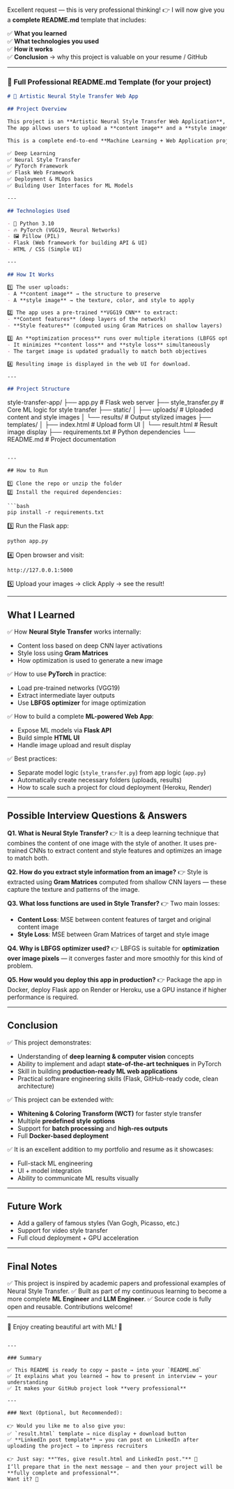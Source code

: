 Excellent request — this is very professional thinking!
👉 I will now give you a **complete README.md** template that includes:

✅ **What you learned**                                                                                                                                                                                         
✅ **What technologies you used**                                                                                                                                                                                
✅ **How it works**                                                                                                                                                                                           
✅ **Conclusion** → why this project is valuable on your resume / GitHub

---

### 🚀 Full Professional README.md Template (for your project)

```markdown
# 🎨 Artistic Neural Style Transfer Web App

## Project Overview

This project is an **Artistic Neural Style Transfer Web Application**, built using a **pre-trained VGG19 Convolutional Neural Network (CNN)**.  
The app allows users to upload a **content image** and a **style image**, and then produces a new image that retains the content of the first image but adopts the artistic style of the second image.

This is a complete end-to-end **Machine Learning + Web Application project**, which I built to strengthen my knowledge of:

✅ Deep Learning  
✅ Neural Style Transfer  
✅ PyTorch Framework  
✅ Flask Web Framework  
✅ Deployment & MLOps basics  
✅ Building User Interfaces for ML Models  

---

## Technologies Used

- 🐍 Python 3.10  
- 🔥 PyTorch (VGG19, Neural Networks)  
- 🖼️ Pillow (PIL)  
- Flask (Web framework for building API & UI)  
- HTML / CSS (Simple UI)  

---

## How It Works

1️⃣ The user uploads:
- A **content image** → the structure to preserve  
- A **style image** → the texture, color, and style to apply  

2️⃣ The app uses a pre-trained **VGG19 CNN** to extract:
- **Content features** (deep layers of the network)  
- **Style features** (computed using Gram Matrices on shallow layers)  

3️⃣ An **optimization process** runs over multiple iterations (LBFGS optimizer):
- It minimizes **content loss** and **style loss** simultaneously  
- The target image is updated gradually to match both objectives  

4️⃣ Resulting image is displayed in the web UI for download.

---

## Project Structure

```

style-transfer-app/
├── app.py                # Flask web server
├── style\_transfer.py     # Core ML logic for style transfer
├── static/
│   ├── uploads/          # Uploaded content and style images
│   └── results/          # Output stylized images
├── templates/
│   ├── index.html        # Upload form UI
│   └── result.html       # Result image display
├── requirements.txt      # Python dependencies
└── README.md             # Project documentation

````

---

## How to Run

1️⃣ Clone the repo or unzip the folder  
2️⃣ Install the required dependencies:

```bash
pip install -r requirements.txt
````

3️⃣ Run the Flask app:

```bash
python app.py
```

4️⃣ Open browser and visit:

```
http://127.0.0.1:5000
```

5️⃣ Upload your images → click Apply → see the result!

---

## What I Learned

✅ How **Neural Style Transfer** works internally:

* Content loss based on deep CNN layer activations
* Style loss using **Gram Matrices**
* How optimization is used to generate a new image

✅ How to use **PyTorch** in practice:

* Load pre-trained networks (VGG19)
* Extract intermediate layer outputs
* Use **LBFGS optimizer** for image optimization

✅ How to build a complete **ML-powered Web App**:

* Expose ML models via **Flask API**
* Build simple **HTML UI**
* Handle image upload and result display

✅ Best practices:

* Separate model logic (`style_transfer.py`) from app logic (`app.py`)
* Automatically create necessary folders (uploads, results)
* How to scale such a project for cloud deployment (Heroku, Render)

---

## Possible Interview Questions & Answers

**Q1. What is Neural Style Transfer?**
👉 It is a deep learning technique that combines the content of one image with the style of another. It uses pre-trained CNNs to extract content and style features and optimizes an image to match both.

**Q2. How do you extract style information from an image?**
👉 Style is extracted using **Gram Matrices** computed from shallow CNN layers — these capture the texture and patterns of the image.

**Q3. What loss functions are used in Style Transfer?**
👉 Two main losses:

* **Content Loss**: MSE between content features of target and original content image
* **Style Loss**: MSE between Gram Matrices of target and style image

**Q4. Why is LBFGS optimizer used?**
👉 LBFGS is suitable for **optimization over image pixels** — it converges faster and more smoothly for this kind of problem.

**Q5. How would you deploy this app in production?**
👉 Package the app in Docker, deploy Flask app on Render or Heroku, use a GPU instance if higher performance is required.

---

## Conclusion

✅ This project demonstrates:

* Understanding of **deep learning & computer vision** concepts
* Ability to implement and adapt **state-of-the-art techniques** in PyTorch
* Skill in building **production-ready ML web applications**
* Practical software engineering skills (Flask, GitHub-ready code, clean architecture)

✅ This project can be extended with:

* **Whitening & Coloring Transform (WCT)** for faster style transfer
* Multiple **predefined style options**
* Support for **batch processing** and **high-res outputs**
* Full **Docker-based deployment**

✅ It is an excellent addition to my portfolio and resume as it showcases:

* Full-stack ML engineering
* UI + model integration
* Ability to communicate ML results visually

---

## Future Work

* Add a gallery of famous styles (Van Gogh, Picasso, etc.)
* Support for video style transfer
* Full cloud deployment + GPU acceleration

---

## Final Notes

✅ This project is inspired by academic papers and professional examples of Neural Style Transfer.
✅ Built as part of my continuous learning to become a more complete **ML Engineer** and **LLM Engineer**.
✅ Source code is fully open and reusable. Contributions welcome!

---

🎨 Enjoy creating beautiful art with ML! 🚀

```

---

### Summary

✅ This README is ready to copy → paste → into your `README.md`  
✅ It explains what you learned → how to present in interview → your understanding  
✅ It makes your GitHub project look **very professional**

---

### Next (Optional, but Recommended):

👉 Would you like me to also give you:
✅ `result.html` template → nice display + download button  
✅ **LinkedIn post template** → you can post on LinkedIn after uploading the project → to impress recruiters  

👉 Just say: **"Yes, give result.html and LinkedIn post."** 🚀  
I’ll prepare that in the next message — and then your project will be **fully complete and professional**.  
Want it? 🚀
```
